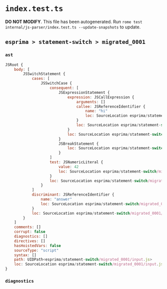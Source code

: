 # `index.test.ts`

**DO NOT MODIFY**. This file has been autogenerated. Run `rome test internal/js-parser/index.test.ts --update-snapshots` to update.

## `esprima > statement-switch > migrated_0001`

### `ast`

```javascript
JSRoot {
	body: [
		JSSwitchStatement {
			cases: [
				JSSwitchCase {
					consequent: [
						JSExpressionStatement {
							expression: JSCallExpression {
								arguments: []
								callee: JSReferenceIdentifier {
									name: "hi"
									loc: SourceLocation esprima/statement-switch/migrated_0001/input.js 1:27-1:29 (hi)
								}
								loc: SourceLocation esprima/statement-switch/migrated_0001/input.js 1:27-1:31
							}
							loc: SourceLocation esprima/statement-switch/migrated_0001/input.js 1:27-1:32
						}
						JSBreakStatement {
							loc: SourceLocation esprima/statement-switch/migrated_0001/input.js 1:33-1:39
						}
					]
					test: JSNumericLiteral {
						value: 42
						loc: SourceLocation esprima/statement-switch/migrated_0001/input.js 1:23-1:25
					}
					loc: SourceLocation esprima/statement-switch/migrated_0001/input.js 1:18-1:39
				}
			]
			discriminant: JSReferenceIdentifier {
				name: "answer"
				loc: SourceLocation esprima/statement-switch/migrated_0001/input.js 1:8-1:14 (answer)
			}
			loc: SourceLocation esprima/statement-switch/migrated_0001/input.js 1:0-1:41
		}
	]
	comments: []
	corrupt: false
	diagnostics: []
	directives: []
	hasHoistedVars: false
	sourceType: "script"
	syntax: []
	path: UIDPath<esprima/statement-switch/migrated_0001/input.js>
	loc: SourceLocation esprima/statement-switch/migrated_0001/input.js 1:0-2:0
}
```

### `diagnostics`

```

```

